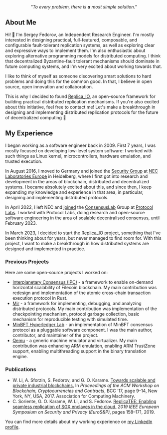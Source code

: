 <div align="center"><i>"To every problem, there is <b>a</b> most simple solution."</i></div>

## About Me

Hi! 👋 I'm Sergey Fedorov, an Independent Research Engineer. I'm mostly interested in designing practical, full-featured, composable, and configurable fault-tolerant replication systems, as well as exploring clear and expressive ways to implement them. I'm also enthusiastic about exploring alternative programming models for distributed computing. I think that decentralized Byzantine-fault tolerant mechanisms should dominate in future computing systems, and I'm very excited about working towards that.

I like to think of myself as someone discovering smart solutions to hard problems and doing this for the common good. In that, I believe in open source, open innovation and collaboration.

This is why I decided to found [Replica_IO](https://replica-io.dev/), an open-source framework for building practical distributed replication mechanisms. If you're also excited about this initiative, feel free to contact me! Let's make a breakthrough in designing and implementing distributed replication protocols for the future of decentralized computing 🚀

## My Experience

I began working as a software engineer back in 2009. First 7 years, I was mostly focused on developing low-level system software: I worked with such things as Linux kernel, microcontrollers, hardware emulation, and trusted execution. 

In August 2016, I moved to Germany and joined the [Security Group](https://neclab.eu/research-areas/security) at [NEC Laboratories Europe](https://neclab.eu/) in Heidelberg, where I first got into research and development in the areas of blockchain, distributed and decentralized systems. I became absolutely excited about this, and since then, I keep expanding my knowledge and experience in that area, in particular, designing and implementing distributed protocols.

In April 2022, I left NEC and [joined](https://research.protocol.ai/blog/2022/sergey-fedorov-joins-consensuslab-as-a-research-engineer/) the [ConsensusLab](https://research.protocol.ai/groups/consensuslab/) Group at [Protocol Labs](https://protocol.ai/). I worked with Protocol Labs, doing research and open-source software engineering in the area of scalable decentralised consensus, until February 2023. 

In March 2023, I decided to start the [Replica_IO](https://replica-io.dev/) project, something that I've been thinking about for years, but never managed to find room for. With this project, I want to make a breakthrough in how distributed systems are designed and implemented in practice.

### Previous Projects

Here are some open-source projects I worked on:

 - [Interplanetary Consensus (IPC)](http://fil.space/#components) - a framework to enable on-demand horizontal scalability of Filecoin blockchain. My main contribution was redesign and implementation of the atomic cross-chain transaction execution protocol in Rust.
 - [Mir](http://github.com/filecoin-project/mir) - a framework for implementing, debugging, and analyzing distributed protocols. My main contribution was implementation of the checkpointing mechanism, protocol garbage collection, basic mechanism for reproducible testing with simulated time.
 - [MinBFT Hyperledger Lab](http://github.com/hyperledger-labs/minbft) - an implementation of MinBFT consensus protocol as a pluggable software component. I was the main author, contributor, and maintainer of the project.
 - [Qemu](http://qemu.org) - a generic machine emulator and virtualizer. My main contribution was enhancing ARM emulation, enabling ARM TrustZone support, enabling multithreading support in the binary translation engine.

### Publications

 - W. Li, A. Sforzin, S. Fedorov, and G. O. Karame. [Towards scalable and private industrial blockchains.](https://dl.acm.org/doi/abs/10.1145/3055518.3055531) In _Proceedings of the ACM Workshop on Blockchain, Cryptocurrencies and Contracts_, BCC ’17, page 9–14, New York, NY, USA, 2017. Association for Computing Machinery.
 - C. Soriente, G. O. Karame, W. Li, and S. Fedorov. [ReplicaTEE: Enabling seamless replication of SGX enclaves in the cloud.](https://ieeexplore.ieee.org/abstract/document/8806748/) _2019 IEEE European Symposium on Security and Privacy (EuroS&P)_, pages 158–171, 2019.

You can find more details about my working experience on [my LinkedIn profile](https://www.linkedin.com/in/sergefdrv/en).

